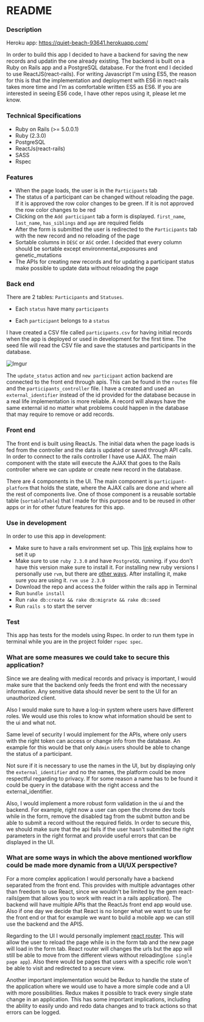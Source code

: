# README

### Description
Heroku app: https://quiet-beach-93641.herokuapp.com/

In order to build this app I decided to have a backend for saving the new records and updatin the one already existing.
The backend is built on a Ruby on Rails app and a PostgreSQL database. For the front end I decided to use
ReactJS(react-rails). For writing Javascript I'm using ES5, the reason for this is that the implementation
and deployment with ES6 in react-rails takes more time and I'm as comfortable written ES5 as ES6.
If you are interested in seeing ES6 code, I have other repos using it, please let me know.


### Technical Specifications
* Ruby on Rails (>= 5.0.0.1)
* Ruby (2.3.0)
* PostgreSQL
* ReactJs(react-rails)
* SASS
* Rspec


### Features
* When the page loads, the user is in the `Participants` tab
* The status of a participant can be changed without reloading the page. If it is approved the row color changes to be green. If it is not approved the row color changes to be red
* Clicking on the `Add participant` tab a form is displayed. `first_name`, `last_name`, `has_siblings` and `age` are required fields
* After the form is submitted the user is redirected to the `Participants` tab with the new record and no reloading of the page
* Sortable columns in `DESC` or `ASC` order. I decided that
  every column should be sortable except environmental_exposures and genetic_mutations
* The APIs for creating new records and for updating a participant status make possible to update data without reloading the page


### Back end
There are 2 tables: `Participants` and `Statuses`.

* Each `status` have many `participants`

* Each `participant` belongs to a `status`

I have created a CSV file called `participants.csv` for having initial records when the app is deployed or used in development for the first time. The seed file will read the CSV file and save the statuses and participants in the database.

![Imgur](http://i.imgur.com/0DCX70M.jpg)

The `update_status` action and `new participant` action backend are connected to the front end through apis.
This can be found in the `routes` file and the `participants_controller` file.
I have a created and used an `external_identifier` instead of the id provided for the database because in a real life implementation is more reliable. A record will always have the same external id no matter what problems could happen in the database that may require to remove or add records.


### Front end
The front end is built using ReactJs.
The initial data when the page loads is fed from the controller and the data is updated or saved through API calls.
In order to connect to the rails controller I have use AJAX. The main component with the state will execute the AJAX that goes to the Rails controller where we can update or create new record in the database.

There are 4 components in the UI. The main component is `participant-platform` that holds the state, where the AJAX calls are done and where all the rest of components live.
One of those component is a reusable sortable table (`sortableTable`) that I made for this purpose and to be reused in other apps or in for other future features for this app.


### Use in development
In order to use this app in development:
 * Make sure to have a rails environment set up. This [link](https://gorails.com/setup/osx/10.12-sierra) explains how to set it up
 * Make sure to use `ruby 2.3.0` and have `PostgreSQL` running. if you don't have this version make sure to install it.
   For installing new ruby versions I personally use `rvm`, but there are [other ways](https://superuser.com/questions/340490/how-to-install-and-use-different-versions-of-ruby). After installing it, make sure you are using it. `rvm use 2.3.0`
 * Download the repo and access the folder within the rails app in Terminal
 * Run `bundle install`
 * Run `rake db:create && rake db:migrate && rake db:seed`
 * Run `rails s` to start the server


### Test
This app has tests for the models using Rspec. In order to run them type in
terminal while you are in the project folder `rspec spec`.


### What are some measures we could take to secure this application?
Since we are dealing with medical records and privacy is important, I would make sure that the backend only feeds the front end with the necessary information. Any sensitive data should never be sent to the UI for an unauthorized client.

Also I would make sure to have a log-in system where users have different roles. We would use this roles to know what information should be sent to the ui and what not.

Same level of security I would implement for the APIs, where only users with the right token can access or change info from the database. An example for this would be that only `Admin` users should be able to change the status of a participant.

Not sure if it is necessary to use the names in the UI, but by displaying only the `external_identifier` and no the names, the platform could be more respectful regarding to privacy. If for some reason a name has to be found it could be query in the database with the right access and the external_identifier.

Also, I would implement a more robust form validation in the ui and the backend. For example, right now a user can open the chrome dev tools while in the form, remove the disabled tag from the submit button and be able to submit a record without the required fields. In order to secure this, we should make sure that the api fails if the user hasn't submitted the right parameters in the right format and provide useful errors that can be displayed in the UI.

### What are some ways in which the above mentioned workflow could be made more dynamic from a UI/UX perspective?

For a more complex application I would personally have a backend separated from the front end. This provides with multiple advantages other than freedom to use React, since we wouldn't be limited by the gem react-rails(gem that allows you to work with react in a rails application).
The backend will have multiple APIs that the ReactJs front end app would use. Also if one day we decide that React is no longer what we want to use for the front end or that for example we want to build a mobile app we can still use the backend and the APIS.

Regarding to the UI I would personally implement [react router](https://github.com/ReactTraining/react-router). This will allow the user to reload the page while is in the form tab and the new page will load in the form tab. React router will changes the urls but the app will still be able to move from the different views without reloading(`one single page app`). Also there would be pages that users with a specific role won't be able to visit and redirected to a secure view.

Another important implementation would be Redux to handle the state of the application where we would use to have a more simple code and a UI with more possibilities. Redux makes it possible to track every single state change in an application. This has some important implications, including the ability to easily undo and redo data changes and to track actions so that errors can be logged.
